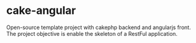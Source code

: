 # cake-angular
Open-source template project with cakephp backend and angularjs front. The project objective is enable the skeleton of a RestFul application.
